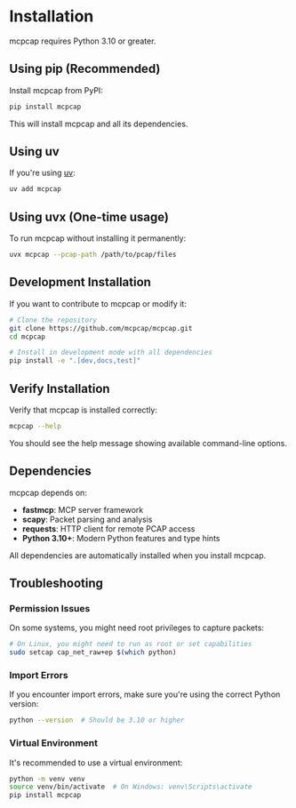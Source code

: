 # Installation

mcpcap requires Python 3.10 or greater.

## Using pip (Recommended)

Install mcpcap from PyPI:

```bash
pip install mcpcap
```

This will install mcpcap and all its dependencies.

## Using uv

If you're using [uv](https://github.com/astral-sh/uv):

```bash
uv add mcpcap
```

## Using uvx (One-time usage)

To run mcpcap without installing it permanently:

```bash
uvx mcpcap --pcap-path /path/to/pcap/files
```

## Development Installation

If you want to contribute to mcpcap or modify it:

```bash
# Clone the repository
git clone https://github.com/mcpcap/mcpcap.git
cd mcpcap

# Install in development mode with all dependencies
pip install -e ".[dev,docs,test]"
```

## Verify Installation

Verify that mcpcap is installed correctly:

```bash
mcpcap --help
```

You should see the help message showing available command-line options.

## Dependencies

mcpcap depends on:

- **fastmcp**: MCP server framework
- **scapy**: Packet parsing and analysis
- **requests**: HTTP client for remote PCAP access
- **Python 3.10+**: Modern Python features and type hints

All dependencies are automatically installed when you install mcpcap.

## Troubleshooting

### Permission Issues

On some systems, you might need root privileges to capture packets:

```bash
# On Linux, you might need to run as root or set capabilities
sudo setcap cap_net_raw+ep $(which python)
```

### Import Errors

If you encounter import errors, make sure you're using the correct Python version:

```bash
python --version  # Should be 3.10 or higher
```

### Virtual Environment

It's recommended to use a virtual environment:

```bash
python -m venv venv
source venv/bin/activate  # On Windows: venv\Scripts\activate
pip install mcpcap
```